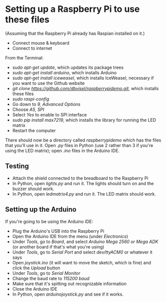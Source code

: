 # Setting up a Raspberry Pi to use these files

(Assuming that the Raspberry Pi already has Raspian installed on it.)
 * Connect mouse & keyboard
 * Connect to internet

From the Terminal:

 * *sudo apt-get update*, which updates its package trees
 * *sudo apt-get install arduino*, which installs Arduino
 * *sudo apt-get install iceweasel*, which installs IceWeasel, necessary if you want to use the Github website
 * *git clone https://github.com/dbvisel/raspberrypidemo.git*, which installs these files
 * *sudo raspi-config*
  * Go down to *9, Advanced Options*
  * Choose *A5, SPI*
  * Select *Yes* to enable to SPI interface
 * *sudo pip install max7219*, which installs the library for running the LED matrix
 * Restart the computer

There should now be a directory called *raspberrypidemo* which has the files that you'll use in it. Open *.py* files in Python (use 2 rather than 3 if you're using the LED matrix); open *.ino* files in the Arduino IDE.

## Testing

 * Attach the shield connected to the breadboard to the Raspberry Pi
 * In Python, open *lights.py* and run it. The lights should turn on and the buzzer should work.
 * In Python, open *ledmatrix4.py* and run it. The LED matrix should work.

## Setting up the Arduino

If you're going to be using the Arduino IDE:

 * Plug the Arduino's USB into the Raspberry Pi
 * Open the Arduino IDE from the menu (under *Electronics*)
 * Under *Tools*, go to *Board*, and select *Arduino Mega 2560 or Mega ADK* (or another board if that's what you're using)
 * Under *Tools*, go to *Serial Port* and select *dev/ttyACM0* or whatever it says
 * Open *joystick.ino* (it will want to move the sketch, which is fine) and click the *Upload* button
 * Under *Tools*, go to *Serial Monitor*
 * Change the baud rate to *115200 baud*
 * Make sure that it's spitting out recognizable information
 * Close the Arduino IDE
 * In Python, open *arduinojoystick.py* and see if it works.
